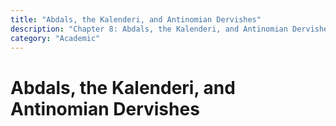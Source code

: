 ```yaml
---
title: "Abdals, the Kalenderi, and Antinomian Dervishes"
description: "Chapter 8: Abdals, the Kalenderi, and Antinomian Dervishes"
category: "Academic"
---
```


# Abdals, the Kalenderi, and Antinomian Dervishes

